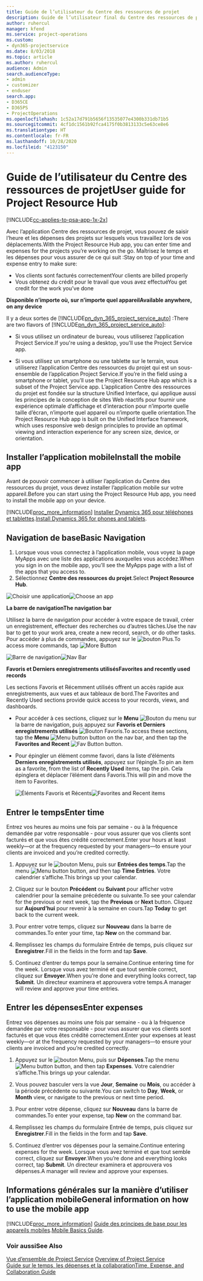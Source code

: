 ```yaml
---
title: Guide de l’utilisateur du Centre des ressources de projet
description: Guide de l’utilisateur final du Centre des ressources de projet pour Project Service
author: ruhercul
manager: kfend
ms.service: project-operations
ms.custom:
- dyn365-projectservice
ms.date: 8/03/2018
ms.topic: article
ms.author: ruhercul
audience: Admin
search.audienceType:
- admin
- customizer
- enduser
search.app:
- D365CE
- D365PS
- ProjectOperations
ms.openlocfilehash: 1c52a17d791b5656f13535077e4300b331db71b5
ms.sourcegitcommit: 4cf1dc1561b92fca4175f0b3813133c5e63ce8e6
ms.translationtype: HT
ms.contentlocale: fr-FR
ms.lasthandoff: 10/28/2020
ms.locfileid: "4123150"
---
```

# <a name="user-guide-for-project-resource-hub"></a><span data-ttu-id="66090-103">Guide de l’utilisateur du Centre des ressources de projet</span><span class="sxs-lookup"><span data-stu-id="66090-103">User guide for Project Resource Hub</span></span>

[!INCLUDE[cc-applies-to-psa-app-1x-2x](../includes/cc-applies-to-psa-app-1x-2x.md)]

<span data-ttu-id="66090-104">Avec l’application Centre des ressources de projet, vous pouvez de saisir l’heure et les dépenses des projets sur lesquels vous travaillez lors de vos déplacements.</span><span class="sxs-lookup"><span data-stu-id="66090-104">With the Project Resource Hub app, you can enter time and expenses for the projects you’re working on the go.</span></span> <span data-ttu-id="66090-105">Maîtrisez le temps et les dépenses pour vous assurer de ce qui suit :</span><span class="sxs-lookup"><span data-stu-id="66090-105">Stay on top of your time and expense entry to make sure:</span></span>

- <span data-ttu-id="66090-106">Vos clients sont facturés correctement</span><span class="sxs-lookup"><span data-stu-id="66090-106">Your clients are billed properly</span></span>
- <span data-ttu-id="66090-107">Vous obtenez du crédit pour le travail que vous avez effectué</span><span class="sxs-lookup"><span data-stu-id="66090-107">You get credit for the work you’ve done</span></span>

<span data-ttu-id="66090-108">**Disponible n’importe où, sur n’importe quel appareil**</span><span class="sxs-lookup"><span data-stu-id="66090-108">**Available anywhere, on any device**</span></span>

<span data-ttu-id="66090-109">Il y a deux sortes de [!INCLUDE[pn_dyn_365_project_service_auto](../includes/pn-dyn-365-project-service-auto.md)] :</span><span class="sxs-lookup"><span data-stu-id="66090-109">There are two flavors of [!INCLUDE[pn_dyn_365_project_service_auto](../includes/pn-dyn-365-project-service-auto.md)]:</span></span> 

- <span data-ttu-id="66090-110">Si vous utilisez un ordinateur de bureau, vous utiliserez l’application Project Service.</span><span class="sxs-lookup"><span data-stu-id="66090-110">If you're using a desktop, you'll use the Project Service app.</span></span> 

- <span data-ttu-id="66090-111">Si vous utilisez un smartphone ou une tablette sur le terrain, vous utiliserez l’application Centre des ressources du projet qui est un sous-ensemble de l’application Project Service.</span><span class="sxs-lookup"><span data-stu-id="66090-111">If you’re in the field using a smartphone or tablet, you’ll use the Project Resource Hub app which is a subset of the Project Service  app.</span></span> <span data-ttu-id="66090-112">L’application Centre des ressources du projet est fondée sur la structure Unified Interface, qui applique aussi les principes de la conception de sites Web réactifs pour fournir une expérience optimale d’affichage et d’interaction pour n’importe quelle taille d’écran, n’importe quel appareil ou n’importe quelle orientation.</span><span class="sxs-lookup"><span data-stu-id="66090-112">The Project Resource Hub app is built on the Unified Interface framework, which uses responsive web design principles to provide an optimal viewing and interaction experience for any screen size, device, or orientation.</span></span> 


## <a name="install-the-mobile-app"></a><span data-ttu-id="66090-113">Installer l’application mobile</span><span class="sxs-lookup"><span data-stu-id="66090-113">Install the mobile app</span></span>
<span data-ttu-id="66090-114">Avant de pouvoir commencer à utiliser l’application du Centre des ressources du projet, vous devez installer l’application mobile sur votre appareil.</span><span class="sxs-lookup"><span data-stu-id="66090-114">Before you can start using the Project Resource Hub app, you need to install the mobile app on your device.</span></span> 

[!INCLUDE[proc_more_information](../includes/proc-more-information.md)] <span data-ttu-id="66090-115">[Installer Dynamics 365 pour téléphones et tablettes](https://docs.microsoft.com/dynamics365/mobile-app/install-dynamics-365-for-phones-and-tablets).</span><span class="sxs-lookup"><span data-stu-id="66090-115">[Install Dynamics 365 for phones and tablets](https://docs.microsoft.com/dynamics365/mobile-app/install-dynamics-365-for-phones-and-tablets).</span></span>

## <a name="basic-navigation"></a><span data-ttu-id="66090-116">Navigation de base</span><span class="sxs-lookup"><span data-stu-id="66090-116">Basic Navigation</span></span>
1.  <span data-ttu-id="66090-117">Lorsque vous vous connectez à l’application mobile, vous voyez la page MyApps avec une liste des applications auxquelles vous accédez.</span><span class="sxs-lookup"><span data-stu-id="66090-117">When you sign in on the mobile app, you’ll see the MyApps page with a list of the apps that you access to.</span></span> 
2.  <span data-ttu-id="66090-118">Sélectionnez **Centre des ressources du projet**.</span><span class="sxs-lookup"><span data-stu-id="66090-118">Select **Project Resource Hub**.</span></span>

<span data-ttu-id="66090-119">![Choisir une application](media/chooseApp_1.png "Choisir une application")</span><span class="sxs-lookup"><span data-stu-id="66090-119">![Choose an app](media/chooseApp_1.png "Choose an app")</span></span>

<span data-ttu-id="66090-120">**La barre de navigation**</span><span class="sxs-lookup"><span data-stu-id="66090-120">**The navigation bar**</span></span>

<span data-ttu-id="66090-121">Utilisez la barre de navigation pour accéder à votre espace de travail, créer un enregistrement, effectuer des recherches ou d’autres tâches.</span><span class="sxs-lookup"><span data-stu-id="66090-121">Use the nav bar to get to your work area, create a new record, search, or do other tasks.</span></span> <span data-ttu-id="66090-122">Pour accéder à plus de commandes, appuyez sur le ![bouton Plus](media/MoreButton.png "Bouton Plus").</span><span class="sxs-lookup"><span data-stu-id="66090-122">To access more commands, tap ![More Button](media/MoreButton.png "More Button")</span></span>

<span data-ttu-id="66090-123">![Barre de navigation](media/NavBar_2.png "Barre de navigation")</span><span class="sxs-lookup"><span data-stu-id="66090-123">![Nav Bar](media/NavBar_2.png "Nav Bar")</span></span>

<span data-ttu-id="66090-124">**Favoris et Derniers enregistrements utilisés**</span><span class="sxs-lookup"><span data-stu-id="66090-124">**Favorites and recently used records**</span></span>

<span data-ttu-id="66090-125">Les sections Favoris et Récemment utilisés offrent un accès rapide aux enregistrements, aux vues et aux tableaux de bord.</span><span class="sxs-lookup"><span data-stu-id="66090-125">The Favorites and Recently Used sections provide quick access to your records, views, and dashboards.</span></span> 

- <span data-ttu-id="66090-126">Pour accéder à ces sections, cliquez sur le **Menu** ![Bouton du menu](media/MenuButton.png "Bouton de menu") sur la barre de navigation, puis appuyez sur **Favoris et Derniers enregistrements utilisés** ![Bouton Favoris](media/FavButton.png "Bouton Fav").</span><span class="sxs-lookup"><span data-stu-id="66090-126">To access these sections, tap the **Menu** ![Menu button](media/MenuButton.png "Menu button") button on the nav bar, and then tap the **Favorites and Recent** ![Fav Button](media/FavButton.png "Fav Button") button.</span></span>

- <span data-ttu-id="66090-127">Pour épingler un élément comme favori, dans la liste d’éléments **Derniers enregistrements utilisés**, appuyez sur l’épingle.</span><span class="sxs-lookup"><span data-stu-id="66090-127">To pin an item as a favorite, from the list of **Recently Used** items, tap the pin.</span></span> <span data-ttu-id="66090-128">Cela épinglera et déplacer l’élément dans Favoris.</span><span class="sxs-lookup"><span data-stu-id="66090-128">This will pin and move the item to Favorites.</span></span>

  <span data-ttu-id="66090-129">![Éléments Favoris et Récents](media/Favs_3.png "Éléments Favoris et Récents")</span><span class="sxs-lookup"><span data-stu-id="66090-129">![Favorites and Recent items](media/Favs_3.png "Favorites and Recent items")</span></span>
 
## <a name="enter-time"></a><span data-ttu-id="66090-130">Entrer le temps</span><span class="sxs-lookup"><span data-stu-id="66090-130">Enter time</span></span>
<span data-ttu-id="66090-131">Entrez vos heures au moins une fois par semaine - ou à la fréquence demandée par votre responsable - pour vous assurer que vos clients sont facturés et que vous êtes crédité correctement.</span><span class="sxs-lookup"><span data-stu-id="66090-131">Enter your hours at least weekly—or at the frequency requested by your managers—to ensure your clients are invoiced and you’re credited correctly.</span></span>

1. <span data-ttu-id="66090-132">Appuyez sur le ![bouton Menu](media/MenuButton.png "Bouton de menu"), puis sur **Entrées des temps**.</span><span class="sxs-lookup"><span data-stu-id="66090-132">Tap the menu ![Menu button](media/MenuButton.png "Menu button") button, and then tap **Time Entries**.</span></span> <span data-ttu-id="66090-133">Votre calendrier s’affiche.</span><span class="sxs-lookup"><span data-stu-id="66090-133">This brings up your calendar.</span></span>

2. <span data-ttu-id="66090-134">Cliquez sur le bouton **Précédent** ou **Suivant** pour afficher votre calendrier pour la semaine précédente ou suivante.</span><span class="sxs-lookup"><span data-stu-id="66090-134">To see your calendar for the previous or next week, tap the **Previous** or **Next** button.</span></span> <span data-ttu-id="66090-135">Cliquez sur **Aujourd’hui** pour revenir à la semaine en cours.</span><span class="sxs-lookup"><span data-stu-id="66090-135">Tap **Today** to get back to the current week.</span></span>

3. <span data-ttu-id="66090-136">Pour entrer votre temps, cliquez sur **Nouveau** dans la barre de commandes.</span><span class="sxs-lookup"><span data-stu-id="66090-136">To enter your time, tap **New** on the command bar.</span></span> 

4. <span data-ttu-id="66090-137">Remplissez les champs du formulaire Entrée de temps, puis cliquez sur **Enregistrer**.</span><span class="sxs-lookup"><span data-stu-id="66090-137">Fill in the fields in the form and tap **Save**.</span></span>

5. <span data-ttu-id="66090-138">Continuez d’entrer du temps pour la semaine.</span><span class="sxs-lookup"><span data-stu-id="66090-138">Continue entering time for the week.</span></span> <span data-ttu-id="66090-139">Lorsque vous avez terminé et que tout semble correct, cliquez sur **Envoyer**.</span><span class="sxs-lookup"><span data-stu-id="66090-139">When you’re done and everything looks correct, tap **Submit**.</span></span> <span data-ttu-id="66090-140">Un directeur examinera et approuvera votre temps.</span><span class="sxs-lookup"><span data-stu-id="66090-140">A manager will review and approve your time entries.</span></span>

## <a name="enter-expenses"></a><span data-ttu-id="66090-141">Entrer les dépenses</span><span class="sxs-lookup"><span data-stu-id="66090-141">Enter expenses</span></span> 
<span data-ttu-id="66090-142">Entrez vos dépenses au moins une fois par semaine - ou à la fréquence demandée par votre responsable - pour vous assurer que vos clients sont facturés et que vous êtes crédité correctement.</span><span class="sxs-lookup"><span data-stu-id="66090-142">Enter your expenses at least weekly—or at the frequency requested by your managers—to ensure your clients are invoiced and you’re credited correctly.</span></span>

1. <span data-ttu-id="66090-143">Appuyez sur le ![bouton Menu](media/MenuButton.png "Bouton de menu"), puis sur **Dépenses**.</span><span class="sxs-lookup"><span data-stu-id="66090-143">Tap the menu ![Menu button](media/MenuButton.png "Menu button") button, and then tap **Expenses**.</span></span> <span data-ttu-id="66090-144">Votre calendrier s’affiche.</span><span class="sxs-lookup"><span data-stu-id="66090-144">This brings up your calendar.</span></span>

2. <span data-ttu-id="66090-145">Vous pouvez basculer vers la vue **Jour**, **Semaine** ou **Mois**, ou accéder à la période précédente ou suivante.</span><span class="sxs-lookup"><span data-stu-id="66090-145">You can switch to **Day**, **Week**, or **Month** view, or navigate to the previous or next time period.</span></span> 

3. <span data-ttu-id="66090-146">Pour entrer votre dépense, cliquez sur **Nouveau** dans la barre de commandes.</span><span class="sxs-lookup"><span data-stu-id="66090-146">To enter your expense, tap **New** on the command bar.</span></span> 

4. <span data-ttu-id="66090-147">Remplissez les champs du formulaire Entrée de temps, puis cliquez sur **Enregistrer**.</span><span class="sxs-lookup"><span data-stu-id="66090-147">Fill in the fields in the form and tap **Save**.</span></span>

5. <span data-ttu-id="66090-148">Continuez d’entrer vos dépenses pour la semaine.</span><span class="sxs-lookup"><span data-stu-id="66090-148">Continue entering expenses for the week.</span></span> <span data-ttu-id="66090-149">Lorsque vous avez terminé et que tout semble correct, cliquez sur **Envoyer**.</span><span class="sxs-lookup"><span data-stu-id="66090-149">When you’re done and everything looks correct, tap **Submit**.</span></span> <span data-ttu-id="66090-150">Un directeur examinera et approuvera vos dépenses.</span><span class="sxs-lookup"><span data-stu-id="66090-150">A manager will review and approve your expenses.</span></span>

## <a name="general-information-on-how-to-use-the-mobile-app"></a><span data-ttu-id="66090-151">Informations générales sur la manière d’utiliser l’application mobile</span><span class="sxs-lookup"><span data-stu-id="66090-151">General information on how to use the mobile app</span></span> 
[!INCLUDE[proc_more_information](../includes/proc-more-information.md)] <span data-ttu-id="66090-152">[Guide des principes de base pour les appareils mobiles](https://docs.microsoft.com/dynamics365/mobile-app/dynamics-365-phones-tablets-users-guide).</span><span class="sxs-lookup"><span data-stu-id="66090-152">[Mobile Basics Guide](https://docs.microsoft.com/dynamics365/mobile-app/dynamics-365-phones-tablets-users-guide).</span></span>

### <a name="see-also"></a><span data-ttu-id="66090-153">Voir aussi</span><span class="sxs-lookup"><span data-stu-id="66090-153">See Also</span></span>  
 <span data-ttu-id="66090-154">[Vue d’ensemble de Project Service](../psa/overview.md) </span><span class="sxs-lookup"><span data-stu-id="66090-154">[Overview of Project Service](../psa/overview.md) </span></span>  
 [<span data-ttu-id="66090-155">Guide sur le temps, les dépenses et la collaboration</span><span class="sxs-lookup"><span data-stu-id="66090-155">Time, Expense, and Collaboration Guide</span></span>](../psa/time-expense-collaboration-guide.md)   
 
